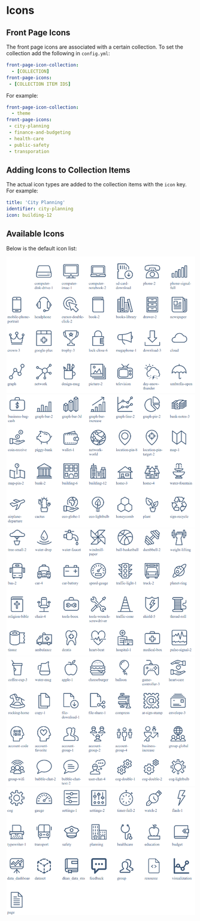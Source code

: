 # Icons

## Front Page Icons

The front page icons are associated with a certain collection. To set the collection add the following in ``config.yml``:


```yml
front-page-icon-collection:
  - [COLLECTION]
front-page-icons:
 - [COLLECTION ITEM IDS]
```

For example:

```yml
front-page-icon-collection:
  - theme 
front-page-icons:
 - city-planning
 - finance-and-budgeting
 - health-care
 - public-safety
 - transporation
```

## Adding Icons to Collection Items
The actual icon types are added to the collection items with the ``icon`` key. For example:

```yml
title: 'City Planning'
identifier: city-planning
icon: building-12
```

## Available Icons

Below is the default icon list:

![icon image 1](assets/fonts1.png)
![icon image 2](assets/fonts2.png)
![icon image 3](assets/fonts3.png)
![icon image 4](assets/fonts4.png)
![icon image 5](assets/fonts5.png)

